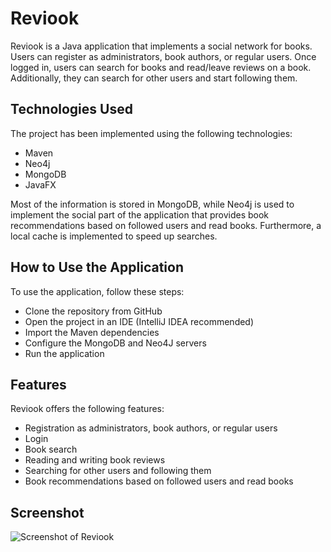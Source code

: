 # Reviook

Reviook is a Java application that implements a social network for books. Users can register as administrators, book authors, or regular users. Once logged in, users can search for books and read/leave reviews on a book. Additionally, they can search for other users and start following them.

## Technologies Used

The project has been implemented using the following technologies:

* Maven
* Neo4j
* MongoDB
* JavaFX

Most of the information is stored in MongoDB, while Neo4j is used to implement the social part of the application that provides book recommendations based on followed users and read books. Furthermore, a local cache is implemented to speed up searches.

## How to Use the Application

To use the application, follow these steps:

* Clone the repository from GitHub
* Open the project in an IDE (IntelliJ IDEA recommended)
* Import the Maven dependencies
* Configure the MongoDB and Neo4J servers
* Run the application

## Features

Reviook offers the following features:

* Registration as administrators, book authors, or regular users
* Login
* Book search
* Reading and writing book reviews
* Searching for other users and following them
* Book recommendations based on followed users and read books

## Screenshot

![Screenshot of Reviook](https://myoctocat.com/assets/images/base-octocat.svg)
